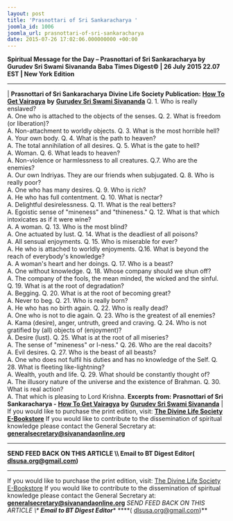 ```yaml
---
layout: post
title: 'Prasnottari of Sri Sankaracharya '
joomla_id: 1006
joomla_url: prasnottari-of-sri-sankaracharya
date: 2015-07-26 17:02:06.000000000 +00:00
---
```

**Spiritual Message for the Day – Prasnottari of Sri Sankaracharya by Gurudev Sri Swami Sivananda**
 **Baba Times Digest© | 26 July 2015 22.07 EST | New York Edition**
* * *
| 
**Prasnottari of Sri Sankaracharya**
**Divine Life Society Publication:** [**How To Get Vairagya**](http://www.dlshq.org/download/vairagya.htm#_VPID_51) **by** [**Gurudev Sri Swami Sivananda**](http://www.dlshq.org/saints/siva.htm)
Q. 1. Who is really enslaved?   
 A. One who is attached to the objects of the senses.
Q. 2. What is freedom (or liberation)?   
 A. Non-attachment to worldly objects.
Q. 3. What is the most horrible hell?   
 A. Your own body.
Q. 4. What is the path to heaven?   
 A. The total annihilation of all desires.
Q. 5. What is the gate to hell?   
 A. Woman.
Q. 6. What leads to heaven?   
 A. Non-violence or harmlessness to all creatures.
Q.7. Who are the enemies?   
 A. Our own Indriyas. They are our friends when subjugated.
Q. 8. Who is really poor?   
 A. One who has many desires.
Q. 9. Who is rich?   
 A. He who has full contentment.
Q. 10. What is nectar?   
 A. Delightful desirelessness.
Q. 11. What is the real betters?   
 A. Egoistic sense of "mineness" and "thineness."
Q. 12. What is that which intoxicates as if it were wine?   
 A. A woman.
Q. 13. Who is the most blind?   
 A. One actuated by lust.
Q. 14. What is the deadliest of all poisons?   
 A. All sensual enjoyments.
Q. 15. Who is miserable for ever?   
 A. He who is attached to worldly enjoyments.
Q.16. What is beyond the reach of everybody's knowledge?   
 A. A woman's heart and her doings.
Q. 17. Who is a beast?   
 A. One without knowledge.
Q. 18. Whose company should we shun off?   
 A. The company of the fools, the mean minded, the wicked and the sinful.
Q. 19. What is at the root of degradation?   
 A. Begging.
Q. 20. What is at the root of becoming great?   
 A. Never to beg.
Q. 21. Who is really born?   
 A. He who has no birth again.
Q. 22. Who is really dead?   
 A. One who is not to die again.
Q. 23. Who is the greatest of all enemies?   
 A. Kama (desire), anger, untruth, greed and craving.
Q. 24. Who is not gratified by (all) objects of (enjoyment)?   
 A. Desire (lust).
Q. 25. What is at the root of all miseries?   
 A. The sense of "mineness" or I-ness."
Q. 26. Who are the real dacoits?   
 A. Evil desires.
Q. 27. Who is the beast of all beasts?   
 A. One who does not fulfil his duties and has no knowledge of the Self.
Q. 28. What is fleeting like-lightning?   
 A. Wealth, youth and life.
Q. 29. What should be constantly thought of?   
 A. The illusory nature of the universe and the existence of Brahman.
Q. 30. What is real action?   
 A. That which is pleasing to Lord Krishna.
**Excerpts from:**  **Prasnottari of Sri Sankaracharya -** [**How To Get Vairagya**](http://www.dlshq.org/download/vairagya.htm#_VPID_51) **by** [**Gurudev Sri Swami Sivananda**](http://www.dlshq.org/saints/siva.htm)
 |
If you would like to purchase the print edition, visit: **[The Divine Life Society E-Bookstore](http://www.dlshq.org/download/download.htm)**
If you would like to contribute to the dissemination of spiritual knowledge please contact the General Secretary at: [](mailto:%20%3Cscript%20type=%27text/javascript%27%3E%20%3C%21--%20var%20prefix%20=%20%27ma%27%20+%20%27il%27%20+%20%27to%27;%20var%20path%20=%20%27hr%27%20+%20%27ef%27%20+%20%27=%27;%20var%20addy57016%20=%20%27generalsecretary%27%20+%20%27@%27;%20addy57016%20=%20addy57016%20+%20%27sivanandaonline%27%20+%20%27.%27%20+%20%27org%27;%20document.write%28%27%3Ca%20%27%20+%20path%20+%20%27%5C%27%27%20+%20prefix%20+%20%27:%27%20+%20addy57016%20+%20%27%5C%27%3E%27%29;%20document.write%28addy57016%29;%20document.write%28%27%3C%5C/a%3E%27%29;%20//--%3E%5Cn%20%3C/script%3E%3Cscript%20type=%27text/javascript%27%3E%20%3C%21--%20document.write%28%27%3Cspan%20style=%5C%27display:%20none;%5C%27%3E%27%29;%20//--%3E%20%3C/script%3EThis%20email%20address%20is%20being%20protected%20from%20spambots.%20You%20need%20JavaScript%20enabled%20to%20view%20it.%20%3Cscript%20type=%27text/javascript%27%3E%20%3C%21--%20document.write%28%27%3C/%27%29;%20document.write%28%27span%3E%27%29;%20//--%3E%20%3C/script%3E?subject=Contribution%20to%20Dissemination%20of%20Spiritual%20Knowledge) **generalsecretary@sivanandaonline.org**
****
**SEND FEED BACK ON THIS ARTICLE \\\ Email to BT Digest Editor[](mailto:%20%3Cscript%20type=%27text/javascript%27%3E%20%3C%21--%20var%20prefix%20=%20%27ma%27%20+%20%27il%27%20+%20%27to%27;%20var%20path%20=%20%27hr%27%20+%20%27ef%27%20+%20%27=%27;%20var%20addy72654%20=%20%27dlsusa.org%27%20+%20%27@%27;%20addy72654%20=%20addy72654%20+%20%27gmail%27%20+%20%27.%27%20+%20%27com%27;%20document.write%28%27%3Ca%20%27%20+%20path%20+%20%27%5C%27%27%20+%20prefix%20+%20%27:%27%20+%20addy72654%20+%20%27%5C%27%3E%27%29;%20document.write%28addy72654%29;%20document.write%28%27%3C%5C/a%3E%27%29;%20//--%3E%5Cn%20%3C/script%3E%3Cscript%20type=%27text/javascript%27%3E%20%3C%21--%20document.write%28%27%3Cspan%20style=%5C%27display:%20none;%5C%27%3E%27%29;%20//--%3E%20%3C/script%3EThis%20email%20address%20is%20being%20protected%20from%20spambots.%20You%20need%20JavaScript%20enabled%20to%20view%20it.%20%3Cscript%20type=%27text/javascript%27%3E%20%3C%21--%20document.write%28%27%3C/%27%29;%20document.write%28%27span%3E%27%29;%20//--%3E%20%3C/script%3E?subject=DLS%20Posts)( [dlsusa.org@gmail.com](mailto:dlsusa.org@gmail.com))**
* * *
  
If you would like to purchase the print edition, visit: [The Divine Life Society E-Bookstore](http://www.dlshq.org/download/download.htm)
If you would like to contribute to the dissemination of spiritual knowledge please contact the General Secretary at: **[generalsecretary@sivanandaonline.org](mailto:generalsecretary@sivanandaonline.org)**
**SEND FEED BACK ON THIS ARTICLE \\\**  **Email to BT Digest Editor**** [](mailto:%20%3Cscript%20type=%27text/javascript%27%3E%20%3C%21--%20var%20prefix%20=%20%27ma%27%20+%20%27il%27%20+%20%27to%27;%20var%20path%20=%20%27hr%27%20+%20%27ef%27%20+%20%27=%27;%20var%20addy72654%20=%20%27dlsusa.org%27%20+%20%27@%27;%20addy72654%20=%20addy72654%20+%20%27gmail%27%20+%20%27.%27%20+%20%27com%27;%20document.write%28%27%3Ca%20%27%20+%20path%20+%20%27%5C%27%27%20+%20prefix%20+%20%27:%27%20+%20addy72654%20+%20%27%5C%27%3E%27%29;%20document.write%28addy72654%29;%20document.write%28%27%3C%5C/a%3E%27%29;%20//--%3E%5Cn%20%3C/script%3E%3Cscript%20type=%27text/javascript%27%3E%20%3C%21--%20document.write%28%27%3Cspan%20style=%5C%27display:%20none;%5C%27%3E%27%29;%20//--%3E%20%3C/script%3EThis%20email%20address%20is%20being%20protected%20from%20spambots.%20You%20need%20JavaScript%20enabled%20to%20view%20it.%20%3Cscript%20type=%27text/javascript%27%3E%20%3C%21--%20document.write%28%27%3C/%27%29;%20document.write%28%27span%3E%27%29;%20//--%3E%20%3C/script%3E?subject=DLS%20Posts)****( [dlsusa.org@gmail.com](mailto:dlsusa.org@gmail.com))**  
